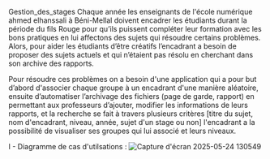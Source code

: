  Gestion_des_stages
    Chaque année les enseignants de l'école numérique ahmed elhanssali à Béni-Mellal doivent encadrer les étudiants durant la période du fils Rouge pour
qu’ils puissent compléter leur formation avec les bons pratiques en lui affectons des sujets qui résoudre certains problèmes.
Alors, pour aider les étudiants d’être créatifs l’encadrant a besoin de proposer des sujets actuels et qui n’étaient pas résolu en cherchant dans son archive des rapports.

   Pour résoudre ces problèmes on a besoin d'une application qui a pour but d’abord d'associer chaque groupe à un encadrant d'une manière aléatoire, 
ensuite d’automatiser l’archivage des fichiers (page de garde, rapport) en permettant aux professeurs d’ajouter,
modifier les informations de leurs rapports, et la recherche se fait à travers plusieurs critères [titre du sujet, nom d'encadrant, niveau, année, sujet d'un stage ou non]
l'encadrant a la possibilité de visualiser ses groupes qui lui associé et leurs niveaux.

I - Diagramme de cas d'utilsations :
![Capture d'écran 2025-05-24 130549](https://github.com/user-attachments/assets/71251527-3c74-42cc-9917-8c3c8d66f15d)

